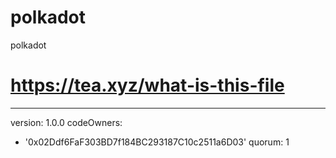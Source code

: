 # polkadot
polkadot
# https://tea.xyz/what-is-this-file
---
version: 1.0.0
codeOwners:
  - '0x02Ddf6FaF303BD7f184BC293187C10c2511a6D03'
quorum: 1

